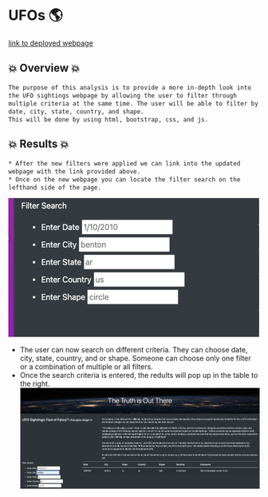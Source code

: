 # UFOs :earth_americas:
[link to  deployed webpage](https://collaff2.github.io/UFOs/)

## :boom: Overview :boom:
    The purpose of this analysis is to provide a more in-depth look into the UFO sightings webpage by allowing the user to filter through multiple criteria at the same time. The user will be able to filter by date, city, state, country, and shape.
    This will be done by using html, bootstrap, css, and js.

## :boom: Results :boom:
    * After the new filters were applied we can link into the updated webpage with the link provided above.
    * Once on the new webpage you can locate the filter search on the lefthand side of the page.
   ![filter search](static/images/filter%20search.png)

   * The  user can now search on different criteria. They can choose date, city, state, country, and or shape. Someone can choose only one filter or a combination of multiple or all filters.
   * Once the  search criteria is entered, the redults will pop up in the table to the right.
   ![](static/images/tableData.png)
   